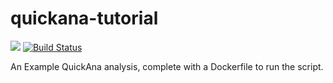 # quickana-tutorial
[![](https://badge.imagelayers.io/lukasheinrich/quickana-tutorial:latest.svg)](https://imagelayers.io/?images=lukasheinrich/quickana-tutorial:latest 'Get your own badge on imagelayers.io')
[![Build Status](https://travis-ci.org/lukasheinrich/quickana-tutorial.svg?branch=master)](https://travis-ci.org/lukasheinrich/quickana-tutorial)

An Example QuickAna analysis, complete with a Dockerfile to run the script.
